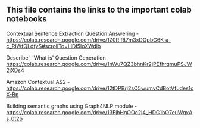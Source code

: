 ## This file contains the links to the important colab notebooks

Contextual Sentence Extraction Question Answering - https://colab.research.google.com/drive/1Z0RIRt7m3xDOpbG6K-a-c_RlWfQLdfyS#scrollTo=LiDI5IoXWdlb

Describe', 'What is' Question Generation - https://colab.research.google.com/drive/1nWu7QZ3bhnKr2jPEfhrqmuPSJW2jXDs4

Amazon Contextual AS2 - https://colab.research.google.com/drive/12tDPBrj2sO5wumvCdBotVfudes1cX-Bp

Building semantic graphs using Graph4NLP module - https://colab.research.google.com/drive/13FjhHgOOc2j4_HDG1bO7euWqxAs_0t2b